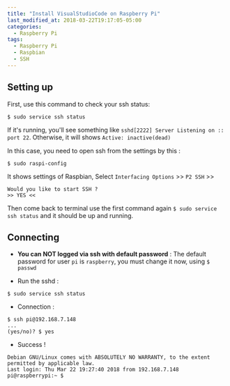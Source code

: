 ```yaml
---
title: "Install VisualStudioCode on Raspberry Pi"
last_modified_at: 2018-03-22T19:17:05-05:00
categories: 
  - Raspberry Pi
tags:
  - Raspberry Pi
  - Raspbian
  - SSH
---
```


## Setting up

First, use this command to check your ssh status:
```
$ sudo service ssh status
```
If it's running, you'll see something like `sshd[2222] Server Listening on :: port 22`.
Otherwise, it will shows `Active: inactive(dead)`

In this case, you need to open ssh from the settings by this :
```
$ sudo raspi-config
```
It shows settings of Raspbian, 
Select `Interfacing Options` >> `P2 SSH` >>
```
Would you like to start SSH ?
>> YES <<
```
Then come back to terminal use the first command again `$ sudo service ssh status` and it should be up and running.

## Connecting

- **You can NOT logged via ssh with default password** :
The default password for user `pi` is `raspberry`, you must change it now, using `$ passwd`

- Run the sshd :

```
$ sudo service ssh status
```
-  Connection :
```
$ ssh pi@192.168.7.148
...
(yes/no)? $ yes
```
-  Success !
```
Debian GNU/Linux comes with ABSOLUTELY NO WARRANTY, to the extent
permitted by applicable law.
Last login: Thu Mar 22 19:27:40 2018 from 192.168.7.148
pi@raspberrypi:~ $
```

